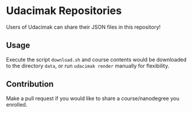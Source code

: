 # Udacimak Repositories

Users of Udacimak can share their JSON files in this repository!

## Usage

Execute the script `download.sh` and course contents would be downloaded to the directory `data`, or run `udacimak render` manually for flexibility.

## Contribution

Make a pull request if you would like to share a course/nanodegree you enrolled.
